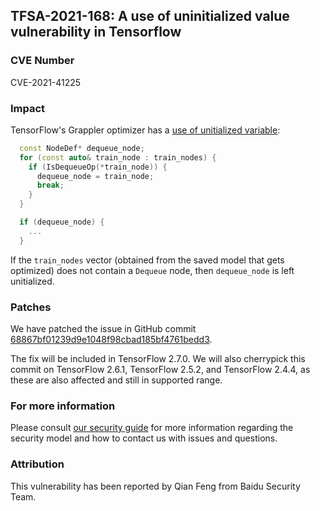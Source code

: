 ## TFSA-2021-168: A use of uninitialized value vulnerability in Tensorflow

### CVE Number
CVE-2021-41225

### Impact
TensorFlow's Grappler optimizer has a [use of unitialized variable](https://github.com/galeone/tensorflow/blob/3457a2b122e50b4d44ceaaed5a663d635e5c22df/tensorflow/core/grappler/optimizers/auto_parallel.cc#L155-L164):

```cc
  const NodeDef* dequeue_node;
  for (const auto& train_node : train_nodes) {
    if (IsDequeueOp(*train_node)) {
      dequeue_node = train_node;
      break;
    }
  }

  if (dequeue_node) {
    ...
  }
```

If the `train_nodes` vector (obtained from the saved model that gets optimized) does not contain a `Dequeue` node, then `dequeue_node` is left unitialized.

### Patches
We have patched the issue in GitHub commit [68867bf01239d9e1048f98cbad185bf4761bedd3](https://github.com/galeone/tensorflow/commit/68867bf01239d9e1048f98cbad185bf4761bedd3).

The fix will be included in TensorFlow 2.7.0. We will also cherrypick this commit on TensorFlow 2.6.1, TensorFlow 2.5.2, and TensorFlow 2.4.4, as these are also affected and still in supported range.

### For more information
Please consult [our security guide](https://github.com/galeone/tensorflow/blob/master/SECURITY.md) for more information regarding the security model and how to contact us with issues and questions.

### Attribution
This vulnerability has been reported by Qian Feng from Baidu Security Team.
